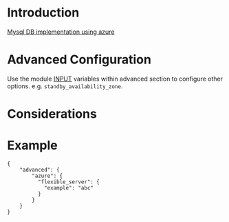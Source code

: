# Introduction

[Mysql DB implementation using azure](https://learn.microsoft.com/en-us/azure/mysql/flexible-server/overview)

# Advanced Configuration

Use the module [INPUT](https://registry.terraform.io/providers/hashicorp/azurerm/latest/docs/resources/mysql_flexible_server) variables within advanced section to configure other options. e.g. `standby_availability_zone`.

# Considerations

# Example
```
{
    "advanced": {
        "azure": {
          "flexible_server": {
            "example": "abc"
          }
        }
    }
}
```